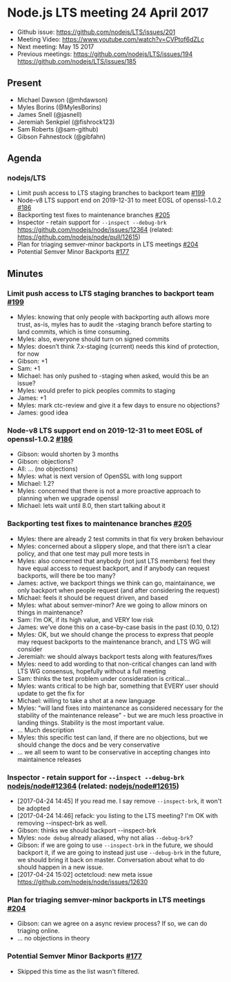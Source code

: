 # Node.js LTS meeting 24 April 2017

- Github issue: https://github.com/nodejs/LTS/issues/201
- Meeting Video: https://www.youtube.com/watch?v=CVPtof6dZLc
- Next meeting: May 15 2017
- Previous meetings: https://github.com/nodejs/LTS/issues/194
https://github.com/nodejs/LTS/issues/185

## Present

- Michael Dawson (@mhdawson)
- Myles Borins (@MylesBorins)
- James Snell (@jasnell)
- Jeremiah Senkpiel (@fishrock123)
- Sam Roberts (@sam-github)
- Gibson Fahnestock (@gibfahn)


## Agenda

### nodejs/LTS
- Limit push access to LTS staging branches to backport team [#199](https://github.com/nodejs/LTS/issues/199)
- Node-v8 LTS support end on 2019-12-31 to meet EOSL of openssl-1.0.2 [#186](https://github.com/nodejs/LTS/issues/186)
- Backporting test fixes to maintenance branches [#205](https://github.com/nodejs/LTS/issues/205)
- Inspector - retain support for `--inspect --debug-brk` https://github.com/nodejs/node/issues/12364 (related: https://github.com/nodejs/node/pull/12615)
- Plan for triaging semver-minor backports in LTS meetings [#204](https://github.com/nodejs/LTS/issues/204)
- Potential Semver Minor Backports [#177](https://github.com/nodejs/LTS/issues/188)

## Minutes

### Limit push access to LTS staging branches to backport team [#199](https://github.com/nodejs/LTS/issues/199)

- Myles: knowing that only people with backporting auth allows more trust, as-is, myles has to audit the -staging branch before starting to land commits, which is time consuming.
- Myles: also, everyone should turn on signed commits
- Myles: doesn’t think 7.x-staging (current) needs this kind of protection, for now
- Gibson: +1
- Sam: +1
- Michael: has only pushed to -staging when asked, would this be an issue?
- Myles: would prefer to pick peoples commits to staging
- James: +1
- Myles: mark ctc-review and give it a few days to ensure no objections?
- James: good idea


### Node-v8 LTS support end on 2019-12-31 to meet EOSL of openssl-1.0.2 [#186](https://github.com/nodejs/LTS/issues/186)

- Gibson: would shorten by 3 months
- Gibson: objections?
- All: … (no objections)
- Myles: what is next version of OpenSSL with long support
- Michael: 1.2?
- Myles: concerned that there is not a more proactive approach to planning when we upgrade openssl
- Michael: lets wait until 8.0, then start talking about it


### Backporting test fixes to maintenance branches [#205](https://github.com/nodejs/LTS/issues/205)

- Myles: there are already 2 test commits in that fix very broken behaviour
- Myles: concerned about a slippery slope, and that there isn’t a clear policy, and that one test may pull more tests in
- Myles: also concerned that anybody (not just LTS members) feel they have equal access to request backport, and if anybody can request backports, will there be too many?
- James: active, we backport things we think can go, maintainance, we only backport when people request (and after considering the request)
- Michael: feels it should be request driven, and based 
- Myles: what about semver-minor? Are we going to allow minors on things in maintenance?
- Sam: I’m OK, if its high value, and VERY low risk
- James: we’ve done this on a case-by-case basis in the past (0.10, 0.12)
- Myles: OK, but we should change the process to express that people may request backports to the maintenance branch, and LTS WG will consider
- Jeremiah: we should always backport tests along with features/fixes
- Myles: need to add wording to that non-critical changes can land with LTS WG consensus, hopefully without a full meeting
- Sam: thinks the test problem under consideration is critical…
- Myles: wants critical to be high bar, something that EVERY user should update to get the fix for
- Michael: willing to take a shot at a new language
- Myles: “will land fixes into maintenance as considered necessary for the stability of the maintenance release” - but we are much less proactive in landing things. Stability is the most important value.
- ... Much description
- Myles: this specific test can land, if there are no objections, but we should change the docs and be very conservative
- ... we all seem to want to be conservative in accepting changes into maintainence releases



### Inspector - retain support for `--inspect --debug-brk` [nodejs/node#12364](https://github.com/nodejs/node/issues/12364) (related: [nodejs/node#12615](https://github.com/nodejs/node/pull/12615))

- [2017-04-24 14:45] <refack> If you read me. I say remove `--inspect-brk`, it won't be adopted
- [2017-04-24 14:46] <octetcloud> refack: you listing to the LTS meeting? I'm OK with removing --inspect-brk as well.
- Gibson: thinks we should backport --inspect-brk
- Myles: `node debug` already aliased, why not alias `--debug-brk`?
- Gibson: if we are going to use `--inspect-brk` in the future, we should backport it, if we are going to instead just use `--debug-brk` in the future, we should bring it back on master. Conversation about what to do should happen in a new issue.
- [2017-04-24 15:02] <refack> octetcloud: new meta issue https://github.com/nodejs/node/issues/12630

### Plan for triaging semver-minor backports in LTS meetings [#204](https://github.com/nodejs/LTS/issues/204)

- Gibson: can we agree on a async review process? If so, we can do triaging online.
- ... no objections in theory

### Potential Semver Minor Backports [#177](https://github.com/nodejs/LTS/issues/188)

- Skipped this time as the list wasn't filtered.
